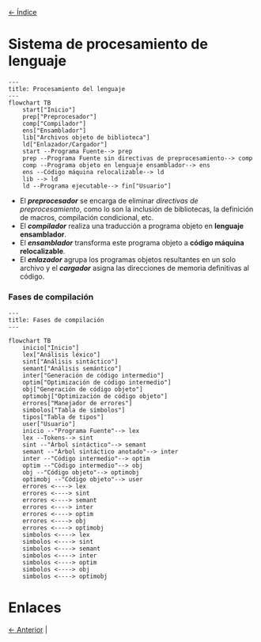 [<- Índice](../Compiladores.md)
# Sistema de procesamiento de lenguaje

```mermaid
---
title: Procesamiento del lenguaje
---
flowchart TB
	start["Inicio"]
	prep["Preprocesador"]
	comp["Compilador"]
	ens["Ensamblador"]
	lib["Archivos objeto de biblioteca"]
	ld["Enlazador/Cargador"]
	start --Programa Fuente--> prep
	prep --Programa Fuente sin directivas de preprocesamiento--> comp
	comp --Programa objeto en lenguaje ensamblador--> ens
	ens --Código máquina relocalizable--> ld 
	lib --> ld
	ld --Programa ejecutable--> fin["Usuario"]
```

- El ***preprocesador*** se encarga de eliminar *directivas de preprocesamiento*, como lo son la inclusión de bibliotecas, la definición de macros, compilación condicional, etc.
- El ***compilador*** realiza una traducción a programa objeto en **lenguaje ensamblador**.
- El ***ensamblador*** transforma este programa objeto a **código máquina relocalizable**.
- El ***enlazador*** agrupa los programas objetos resultantes en un solo archivo y el ***cargador*** asigna las direcciones de memoria definitivas al código.

### Fases de compilación

```mermaid
---
title: Fases de compilación
---

flowchart TB
	inicio["Inicio"]
	lex["Análisis léxico"]
	sint["Análisis sintáctico"]
	semant["Análisis semántico"]
	inter["Generación de código intermedio"]
	optim["Optimización de código intermedio"]
	obj["Generación de código objeto"]
	optimobj["Optimización de código objeto"]
	errores["Manejador de errores"]
	simbolos["Tabla de símbolos"]
	tipos["Tabla de tipos"]
	user["Usuario"]
	inicio --"Programa Fuente"--> lex
	lex --Tokens--> sint
	sint --"Árbol sintáctico"--> semant
	semant --"Árbol sintáctico anotado"--> inter
	inter --"Código intermedio"--> optim
	optim --"Código intermedio"--> obj
	obj --"Código objeto"--> optimobj
	optimobj --"Código objeto"--> user
	errores <----> lex
	errores <----> sint
	errores <----> semant
	errores <----> inter
	errores <----> optim
	errores <----> obj
	errores <----> optimobj
	simbolos <----> lex
	simbolos <----> sint
	simbolos <----> semant
	simbolos <----> inter
	simbolos <----> optim
	simbolos <----> obj
	simbolos <----> optimobj
```

# Enlaces

[<- Anterior](Compi_29_01_2025.md) |